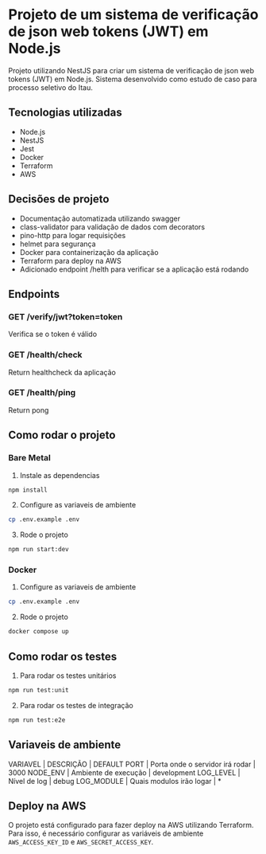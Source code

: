 # Projeto de um sistema de verificação de json web tokens (JWT) em Node.js

Projeto utilizando NestJS para criar um sistema de verificação de json web tokens (JWT) em Node.js. Sistema desenvolvido como estudo de caso para processo seletivo do Itau.

## Tecnologias utilizadas

- Node.js
- NestJS
- Jest
- Docker
- Terraform
- AWS

## Decisões de projeto

- Documentação automatizada utilizando swagger
- class-validator para validação de dados com decorators
- pino-http para logar requisições
- helmet para segurança
- Docker para containerização da aplicação
- Terraform para deploy na AWS
- Adicionado endpoint /helth para verificar se a aplicação está rodando

## Endpoints

### GET /verify/jwt?token=token

Verifica se o token é válido

### GET /health/check

Return healthcheck da aplicação

### GET /health/ping

Return pong

## Como rodar o projeto

### Bare Metal

1. Instale as dependencias

```bash
npm install
```

2. Configure as variaveis de ambiente

```bash
cp .env.example .env
```

3. Rode o projeto

```bash
npm run start:dev
```

### Docker

1. Configure as variaveis de ambiente

```bash
cp .env.example .env
```

2. Rode o projeto

```bash
docker compose up
```

## Como rodar os testes

1. Para rodar os testes unitários

```bash
npm run test:unit
```

2. Para rodar os testes de integração

```bash
npm run test:e2e
```

## Variaveis de ambiente

VARIAVEL | DESCRIÇÃO | DEFAULT
PORT | Porta onde o servidor irá rodar | 3000
NODE_ENV | Ambiente de execução | development
LOG_LEVEL | Nível de log | debug
LOG_MODULE | Quais modulos irão logar | *

## Deploy na AWS

O projeto está configurado para fazer deploy na AWS utilizando Terraform. Para isso, é necessário configurar as variáveis de ambiente `AWS_ACCESS_KEY_ID` e `AWS_SECRET_ACCESS_KEY`.

